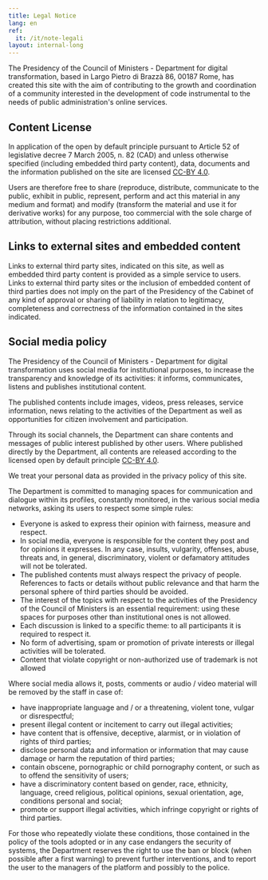 ```yaml
---
title: Legal Notice
lang: en
ref:
  it: /it/note-legali
layout: internal-long
---
```


The Presidency of the Council of Ministers - Department for digital
transformation, based in Largo Pietro di Brazzà 86, 00187 Rome, has created
this site with the aim of contributing to the growth and coordination of
a community interested in the development of code instrumental to
the needs of public administration's online services.

## Content License

In application of the open by default principle pursuant to Article 52 of
legislative decree 7 March 2005, n. 82 (CAD) and unless otherwise
specified (including embedded third party content), data, documents and
the information published on the site are licensed
[CC-BY 4.0](https://creativecommons.org/licenses/by/4.0/legalcode.it).

Users are therefore free to share (reproduce, distribute,
communicate to the public, exhibit in public, represent, perform and act
this material in any medium and format) and modify (transform the
material and use it for derivative works) for any purpose, too
commercial with the sole charge of attribution, without placing restrictions
additional.

## Links to external sites and embedded content

Links to external third party sites, indicated on this site, as well as
embedded third party content is provided as a simple service to users.
Links to external third party sites or the inclusion of
embedded content of third parties does not imply on the part of the Presidency of the
Cabinet of any kind of approval or sharing of
liability in relation to legitimacy, completeness and
correctness of the information contained in the sites indicated.

## Social media policy

The Presidency of the Council of Ministers - Department for digital transformation
 uses social media for institutional purposes, to increase the
transparency and knowledge of its activities: it informs, communicates, listens and
publishes institutional content.

The published contents include images, videos, press releases,
service information, news relating to the activities of the Department as well as
opportunities for citizen involvement and participation.

Through its social channels, the Department can share
contents and messages of public interest published by other users.
Where published directly by the Department, all contents are
released according to the licensed open by default principle
[CC-BY 4.0](https://creativecommons.org/licenses/by/4.0/legalcode.it).

We treat your personal data as provided in the privacy policy of this
site.

The Department is committed to managing spaces for communication and dialogue
within its profiles, constantly monitored, in the various social media networks, asking its users to respect some simple rules:

* Everyone is asked to express their opinion with fairness, measure and respect.
* In social media, everyone is responsible for the content they post and for
  opinions it expresses. In any case, insults, vulgarity, offenses, abuse,
  threats and, in general, discriminatory, violent or defamatory attitudes will not be tolerated.
* The published contents must always respect the privacy of people.
  References to facts or details without public relevance and
  that harm the personal sphere of third parties should be avoided.
* The interest of the topics with respect to the activities of the Presidency of the
  Council of Ministers is an essential requirement: using these spaces for purposes other than institutional ones is not
allowed.
* Each discussion is linked to a specific theme: to all participants it is
  required to respect it.
* No form of advertising, spam or promotion of private interests or illegal activities will be tolerated.
* Content that violate copyright or non-authorized use of trademark is not allowed

Where social media allows it, posts, comments or audio / video material will be removed by the staff in case of:

* have inappropriate language and / or a threatening, violent tone,
  vulgar or disrespectful;
* present illegal content or incitement to carry out illegal activities;
* have content that is offensive, deceptive, alarmist, or in violation of
  rights of third parties;
* disclose personal data and information or information that may cause damage or harm
  the reputation of third parties;
* contain obscene, pornographic or child pornography content, or
  such as to offend the sensitivity of users;
* have a discriminatory content based on gender, race, ethnicity, language, creed
  religious, political opinions, sexual orientation, age, conditions
  personal and social;
* promote or support illegal activities, which infringe copyright or rights
  of third parties.

For those who repeatedly violate these conditions, those contained in the
policy of the tools adopted or in any case endangers the security of
systems, the Department reserves the right to use the ban or block
(when possible after a first warning) to prevent further interventions,
and to report the user to the managers of the platform and possibly to the
police.
